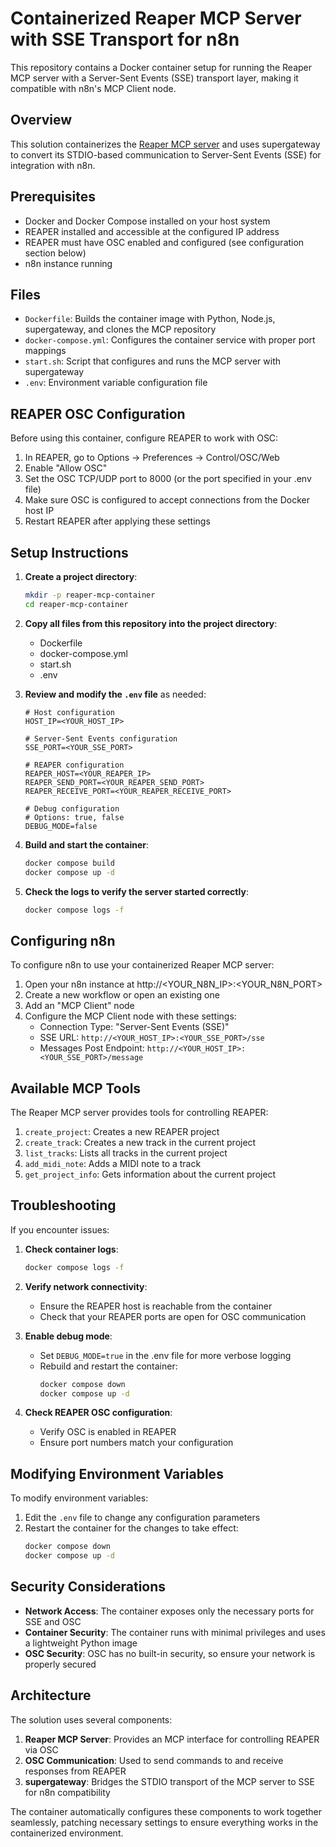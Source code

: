 # Containerized Reaper MCP Server with SSE Transport for n8n

This repository contains a Docker container setup for running the Reaper MCP server with a Server-Sent Events (SSE) transport layer, making it compatible with n8n's MCP Client node.

## Overview

This solution containerizes the [Reaper MCP server](https://github.com/hamzabels85/reaper-mcp) and uses supergateway to convert its STDIO-based communication to Server-Sent Events (SSE) for integration with n8n.

## Prerequisites

- Docker and Docker Compose installed on your host system
- REAPER installed and accessible at the configured IP address
- REAPER must have OSC enabled and configured (see configuration section below)
- n8n instance running

## Files

- `Dockerfile`: Builds the container image with Python, Node.js, supergateway, and clones the MCP repository
- `docker-compose.yml`: Configures the container service with proper port mappings
- `start.sh`: Script that configures and runs the MCP server with supergateway
- `.env`: Environment variable configuration file

## REAPER OSC Configuration

Before using this container, configure REAPER to work with OSC:

1. In REAPER, go to Options → Preferences → Control/OSC/Web
2. Enable "Allow OSC"
3. Set the OSC TCP/UDP port to 8000 (or the port specified in your .env file)
4. Make sure OSC is configured to accept connections from the Docker host IP
5. Restart REAPER after applying these settings

## Setup Instructions

1. **Create a project directory**:

   ```bash
   mkdir -p reaper-mcp-container
   cd reaper-mcp-container
   ```

2. **Copy all files from this repository into the project directory**:
   - Dockerfile
   - docker-compose.yml
   - start.sh
   - .env

3. **Review and modify the `.env` file** as needed:

   ```
   # Host configuration
   HOST_IP=<YOUR_HOST_IP>

   # Server-Sent Events configuration
   SSE_PORT=<YOUR_SSE_PORT>

   # REAPER configuration
   REAPER_HOST=<YOUR_REAPER_IP>
   REAPER_SEND_PORT=<YOUR_REAPER_SEND_PORT>
   REAPER_RECEIVE_PORT=<YOUR_REAPER_RECEIVE_PORT>

   # Debug configuration
   # Options: true, false
   DEBUG_MODE=false
   ```

4. **Build and start the container**:

   ```bash
   docker compose build
   docker compose up -d
   ```

5. **Check the logs to verify the server started correctly**:

   ```bash
   docker compose logs -f
   ```

## Configuring n8n

To configure n8n to use your containerized Reaper MCP server:

1. Open your n8n instance at http://<YOUR_N8N_IP>:<YOUR_N8N_PORT>
2. Create a new workflow or open an existing one
3. Add an "MCP Client" node
4. Configure the MCP Client node with these settings:
   - Connection Type: "Server-Sent Events (SSE)"
   - SSE URL: `http://<YOUR_HOST_IP>:<YOUR_SSE_PORT>/sse`
   - Messages Post Endpoint: `http://<YOUR_HOST_IP>:<YOUR_SSE_PORT>/message`

## Available MCP Tools

The Reaper MCP server provides tools for controlling REAPER:

1. `create_project`: Creates a new REAPER project
2. `create_track`: Creates a new track in the current project
3. `list_tracks`: Lists all tracks in the current project
4. `add_midi_note`: Adds a MIDI note to a track
5. `get_project_info`: Gets information about the current project

## Troubleshooting

If you encounter issues:

1. **Check container logs**:
   ```bash
   docker compose logs -f
   ```

2. **Verify network connectivity**:
   - Ensure the REAPER host is reachable from the container
   - Check that your REAPER ports are open for OSC communication

3. **Enable debug mode**:
   - Set `DEBUG_MODE=true` in the .env file for more verbose logging
   - Rebuild and restart the container:
     ```bash
     docker compose down
     docker compose up -d
     ```

4. **Check REAPER OSC configuration**:
   - Verify OSC is enabled in REAPER
   - Ensure port numbers match your configuration

## Modifying Environment Variables

To modify environment variables:

1. Edit the `.env` file to change any configuration parameters
2. Restart the container for the changes to take effect:
   ```bash
   docker compose down
   docker compose up -d
   ```

## Security Considerations

- **Network Access**: The container exposes only the necessary ports for SSE and OSC
- **Container Security**: The container runs with minimal privileges and uses a lightweight Python image
- **OSC Security**: OSC has no built-in security, so ensure your network is properly secured

## Architecture

The solution uses several components:

1. **Reaper MCP Server**: Provides an MCP interface for controlling REAPER via OSC
2. **OSC Communication**: Used to send commands to and receive responses from REAPER
3. **supergateway**: Bridges the STDIO transport of the MCP server to SSE for n8n compatibility

The container automatically configures these components to work together seamlessly, patching necessary settings to ensure everything works in the containerized environment.